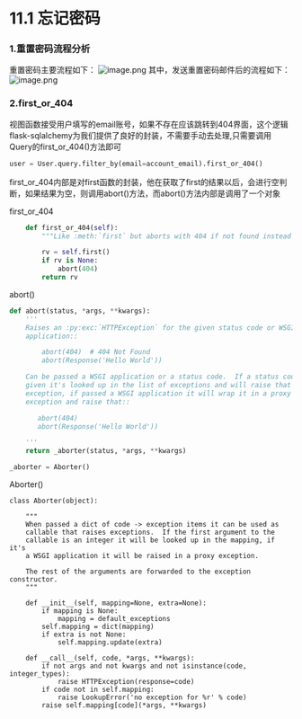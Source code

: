 # 11.1 忘记密码

### 1.重置密码流程分析

重置密码主要流程如下：
![image.png](https://upload-images.jianshu.io/upload_images/7220971-974e8b43209b8e07.png?imageMogr2/auto-orient/strip%7CimageView2/2/w/1240)
其中，发送重置密码邮件后的流程如下：
![image.png](https://upload-images.jianshu.io/upload_images/7220971-bf0862fd7d3a3c64.png?imageMogr2/auto-orient/strip%7CimageView2/2/w/1240)

### 2.first_or_404
视图函数接受用户填写的email账号，如果不存在应该跳转到404界面，这个逻辑flask-sqlalchemy为我们提供了良好的封装，不需要手动去处理,只需要调用Query的first_or_404()方法即可

```python
user = User.query.filter_by(email=account_email).first_or_404()
```

first_or_404内部是对first函数的封装，他在获取了first的结果以后，会进行空判断，如果结果为空，则调用abort()方法，而abort()方法内部是调用了一个对象

first_or_404
```python
    def first_or_404(self):
        """Like :meth:`first` but aborts with 404 if not found instead of returning ``None``."""

        rv = self.first()
        if rv is None:
            abort(404)
        return rv
```

abort()
```python
def abort(status, *args, **kwargs):
    '''
    Raises an :py:exc:`HTTPException` for the given status code or WSGI
    application::

        abort(404)  # 404 Not Found
        abort(Response('Hello World'))

    Can be passed a WSGI application or a status code.  If a status code is
    given it's looked up in the list of exceptions and will raise that
    exception, if passed a WSGI application it will wrap it in a proxy WSGI
    exception and raise that::

       abort(404)
       abort(Response('Hello World'))

    '''
    return _aborter(status, *args, **kwargs)

_aborter = Aborter()
```

Aborter()
```
class Aborter(object):

    """
    When passed a dict of code -> exception items it can be used as
    callable that raises exceptions.  If the first argument to the
    callable is an integer it will be looked up in the mapping, if it's
    a WSGI application it will be raised in a proxy exception.

    The rest of the arguments are forwarded to the exception constructor.
    """

    def __init__(self, mapping=None, extra=None):
        if mapping is None:
            mapping = default_exceptions
        self.mapping = dict(mapping)
        if extra is not None:
            self.mapping.update(extra)

    def __call__(self, code, *args, **kwargs):
        if not args and not kwargs and not isinstance(code, integer_types):
            raise HTTPException(response=code)
        if code not in self.mapping:
            raise LookupError('no exception for %r' % code)
        raise self.mapping[code](*args, **kwargs)
```

